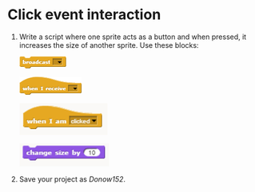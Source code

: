 # Click event interaction

1. Write a script where one sprite acts as a button and when pressed, it increases the size of another sprite. Use these blocks:

    ![Broadcast](images/broadcast.png)

    ![when I receive](images/when_i_receive.png)

    ![when I am](images/when_i_am.png)

    ![change size by](images/change_size_by.png)

2. Save your project as _Donow152_.
